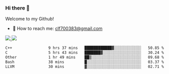 ### Hi there 👋

<!--
**clingfei/clingfei** is a ✨ _special_ ✨ repository because its `README.md` (this file) appears on your GitHub profile.

Here are some ideas to get you started:

- 🔭 I’m currently working on ...
- 🌱 I’m currently learning ...
- 👯 I’m looking to collaborate on ...
- 🤔 I’m looking for help with ...
- 💬 Ask me about ...
- 📫 How to reach me: ...
- 😄 Pronouns: ...
- ⚡ Fun fact: ...
-->
Welcome to my Github!
- 📧 How to reach me: clf700383@gmail.com

<a href="https://github.com/anuraghazra/github-readme-stats">
  <img src="https://github-readme-stats.vercel.app/api?username=clingfei&count_private=true&show_icons=true&include_all_commits=true&line_height=21&hide_border=true&repo=github-readme-stats" />
</a>
<a href="https://github.com/anuraghazra/convoychat">
  <img src="https://github-readme-stats.vercel.app/api/top-langs/?username=clingfei&hide=Tcl,Perl,Makefile,CSS,HTML,Yacc,Lex,Verilog&langs_count=6&layout=compact&hide_border=true&repo=convoychat" />
</a>

<!--START_SECTION:waka-->

```txt
C++                9 hrs 37 mins   ████████████▓░░░░░░░░░░░░   50.85 %
C                  5 hrs 43 mins   ███████▓░░░░░░░░░░░░░░░░░   30.24 %
Other              1 hr 49 mins    ██▒░░░░░░░░░░░░░░░░░░░░░░   09.68 %
Bash               38 mins         █░░░░░░░░░░░░░░░░░░░░░░░░   03.37 %
LLVM               30 mins         ▓░░░░░░░░░░░░░░░░░░░░░░░░   02.71 %
```

<!--END_SECTION:waka-->
